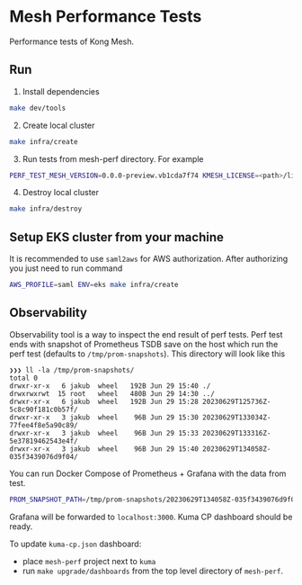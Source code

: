 # Mesh Performance Tests

Performance tests of Kong Mesh.

## Run

1. Install dependencies
```sh
make dev/tools
```

2. Create local cluster
```sh
make infra/create
```

3. Run tests from mesh-perf directory. For example
```sh
PERF_TEST_MESH_VERSION=0.0.0-preview.vb1cda7f74 KMESH_LICENSE=<path>/license.json make run
```

4. Destroy local cluster
```sh
make infra/destroy
```

## Setup EKS cluster from your machine

It is recommended to use `saml2aws` for AWS authorization. After authorizing you just need to run command

```sh
AWS_PROFILE=saml ENV=eks make infra/create
```

## Observability

Observability tool is a way to inspect the end result of perf tests.
Perf test ends with snapshot of Prometheus TSDB save on the host which run the perf test (defaults to `/tmp/prom-snapshots`).
This directory will look like this
```
❯❯❯ ll -la /tmp/prom-snapshots/
total 0
drwxr-xr-x   6 jakub  wheel   192B Jun 29 15:40 ./
drwxrwxrwt  15 root   wheel   480B Jun 29 14:30 ../
drwxr-xr-x   6 jakub  wheel   192B Jun 29 15:28 20230629T125736Z-5c8c90f181c0b57f/
drwxr-xr-x   3 jakub  wheel    96B Jun 29 15:30 20230629T133034Z-77fee4f8e5a90c89/
drwxr-xr-x   3 jakub  wheel    96B Jun 29 15:33 20230629T133316Z-5e37819462543e4f/
drwxr-xr-x   3 jakub  wheel    96B Jun 29 15:40 20230629T134058Z-035f3439076d9f04/
```

You can run Docker Compose of Prometheus + Grafana with the data from test.

```sh
PROM_SNAPSHOT_PATH=/tmp/prom-snapshots/20230629T134058Z-035f3439076d9f04 make start-grafana
```

Grafana will be forwarded to `localhost:3000`. Kuma CP dashboard should be ready.

To update `kuma-cp.json` dashboard:
* place `mesh-perf` project next to `kuma`
* run `make upgrade/dashboards` from the top level directory of `mesh-perf`.
